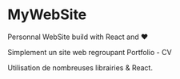 # MyWebSite
Personnal WebSite build with React and  ❤️ 

Simplement un site web regroupant Portfolio - CV 

Utilisation de nombreuses librairies & React.
